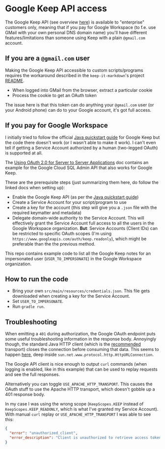 # Google Keep API access

The Google Keep API (see overview [here](https://developers.google.com/keep/api/guides)) is available to "enterprise" customers only, meaning that if you pay for Google Workspace (to f.e. use GMail with your own personal DNS domain name) you'll have different features/limitations than someone using Keep with a plain `@gmail.com` account.

## If you are a `@gmail.com` user

Making the Google Keep API accessible to custom scripts/programs requires the workaround described in the `keep-it-markdown`'s project [README](https://github.com/djsudduth/keep-it-markdown/blob/main/README.md).

* When logged into GMail from the browser, extract a particular cookie
* Process the cookie to get an OAuth token

The issue here is that this token can do anything your `@gmail.com` user (or your Android phone) can do to your Google account, it's got full access.

## If you pay for Google Workspace

I initially tried to follow the official [Java quickstart guide](https://developers.google.com/keep/api/guides/java) for Google Keep but the code there doesn't work (or I wasn't able to make it work). I can't even tell if getting a Service Account authorized by a human (two-legged OAuth) is supported at all.

The [Using OAuth 2.0 for Server to Server Applications](https://developers.google.com/identity/protocols/oauth2/service-account) doc contains an example for the Google Cloud SQL Admin API that also works for Google Keep.

These are the prerequisite steps (just summarizing them here, do follow the linked docs when setting up):

* Enable the Google Keep API (as per the [Java quickstart guide](https://developers.google.com/keep/api/guides/java))
* Create a Service Account for your script/program to use
* Create a key for the account (this step will give you a `.json` file with the required keymatter and metadata)
* Delegate domain-wide authority to the Service Account. This will effectively grant the Service Account full access to all the users in the Google Workspace organization. **But**: Service Accounts (Client IDs) can be restricted to specific OAuth scopes (I'm using `https://www.googleapis.com/auth/keep.readonly`), which might be preferable than the the previous method.

This repo contains example code to list all the Google Keep notes for an impersonated user (`USER_TO_IMPERSONATE`) in the Google Workspace organization.

## How to run the code

* Bring your own `src/main/resources/credentials.json`. This file gets downloaded when creating a key for the Service Account.
* Set `USER_TO_IMPERSONATE`.
* Run `gradle run`.

## Troubleshooting

When emitting a `401` during authorization, the Google OAuth endpoint puts some useful troubleshooting information in the response body. Annoyingly though, the standard Java HTTP client (which is the [recommended](https://cloud.google.com/java/docs/reference/google-http-client/latest/com.google.api.client.http.HttpTransport) transport) closes the connection before consuming that data. This seems to happen [here](https://github.com/openjdk/jdk/blob/5b05f8e0c459d879b302728ce89c2012d198faec/src/java.base/share/classes/sun/net/www/protocol/http/HttpURLConnection.java#L1796), deep inside `sun.net.www.protocol.http.HttpURLConnection`.

The Google API client is nice enough to output `curl` commands (when logging is enabled, like in this example) that can be used to replay requests and see the full responses.

Alternatively you can toggle `USE_APACHE_HTTP_TRANSPORT`. This causes the OAuth stuff to use the Apache HTTP transport, which doesn't gobble up a 401 response body.

In my case I was using the wrong scope (`KeepScopes.KEEP` instead of `KeepScopes.KEEP_READONLY`, which is what I've granted my Service Account). With manual `curl` replay or `USE_APACHE_HTTP_TRANSPORT` I was able to see this:

```json
{
  "error": "unauthorized_client",
  "error_description": "Client is unauthorized to retrieve access tokens using this method, or client not authorized for any of the scopes requested."
}
```
